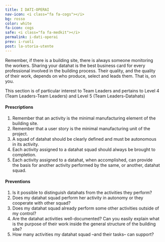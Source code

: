 ```yaml
---
title: I DATI-OPERAI
nav-icon: <i class="fa fa-cogs"></i>
bg: rosso
color: white
fa-icon: cogs
safe: <i class="fa fa-medkit"></i>
permalink: i-dati-operai
prev: i-ruoli
post: la-storia-utente
---
```



Remember, if there is a building site, there is always someone monitoring the workers. Sharing your datahat is the best business card for every professional involved in the building process. Their quality, and the quality of their work, depends on who produce, select and leads them.  That is, on you. 

This section is of particular interest to Team Leaders and pertains to Level 4 (Team Leaders-Team Leaders) and Level 5 (Team Leaders-Datahats) 

#### <i class="fa fa-exclamation-circle"></i> Prescriptions

1. Remember that an activity is the minimal manufacturing element of the building site.2. Remember that a user story is the minimal manufacturing unit of the project.3. A squad of datahat should be clearly defined and must be autonomous in its activity.4. Each activity assigned to a datahat squad should always be brought to completion.5. Each activity assigned to a datahat, when accomplished, can provide the basis for another activity performed by the same, or another, datahat squad.

#### <i class="fa fa-question-circle"></i> Preventions

1. Is it possible to distinguish datahats from the activities they perform?2. Does my datahat squad perform her activity in autonomy or they cooperate with other squad?3. Does my datahat squad already perform some other activities outside of my control?4. Are the datahat activities well-documented? Can you easily explain what is the purpose of their work inside the general structure of the building site?5. How many activities my datahat squad –and their tasks– can support?
